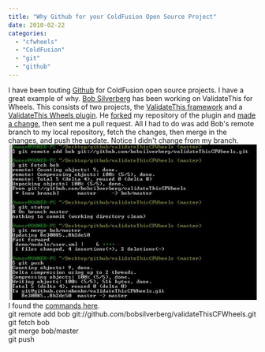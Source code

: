 ```yaml
---
title: "Why Github for your ColdFusion Open Source Project"
date: 2010-02-22
categories: 
  - "cfwheels"
  - "ColdFusion"
  - "git"
  - "github"
---
```


I have been touting [Github](http://github.com) for ColdFusion open source projects. I have a great example of why. [Bob Silverberg](http://www.silverwareconsulting.com/) has been working on ValidateThis for Wheels. This consists of two projects, the [ValidateThis framework](http://github.com/bobsilverberg/ValidateThis) and a [ValidateThis Wheels plugin](http://github.com/mhenke/validateThisCFWheels). He [forked](http://help.github.com/forking/) my repository of the plugin and [made a change](http://github.com/bobsilverberg/validateThisCFWheels/commit/8b2de50d1ac6b348e9503e20a7d2da1d6d09a0f0), then sent me a pull request. All I had to do was add Bob's remote branch to my local repository, fetch the changes, then merge in the changes, and push the update. Notice I didn't change from my branch. ![](images/whyGit.jpg) I found the [commands here](http://support.github.com/discussions/repos/2131-apply-fork-changes).  
git remote add bob git://github.com/bobsilverberg/validateThisCFWheels.git  
git fetch bob  
git merge bob/master  
git push
